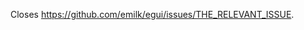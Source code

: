 <!--
Please read the "Making a PR" section of [`CONTRIBUTING.md`](https://github.com/emilk/egui/blob/master/CONTRIBUTING.md) before opening a Pull Request!

* Keep your PR:s small and focused
* If applicable, add a screenshot or gif
* Open the PR as a draft until you have self-reviewed it and it is green
-->

Closes <https://github.com/emilk/egui/issues/THE_RELEVANT_ISSUE>.

